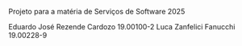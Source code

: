 Projeto para a matéria de Serviços de Software 2025

Eduardo José Rezende Cardozo 19.00100-2
Luca Zanfelici Fanucchi 19.00228-9
